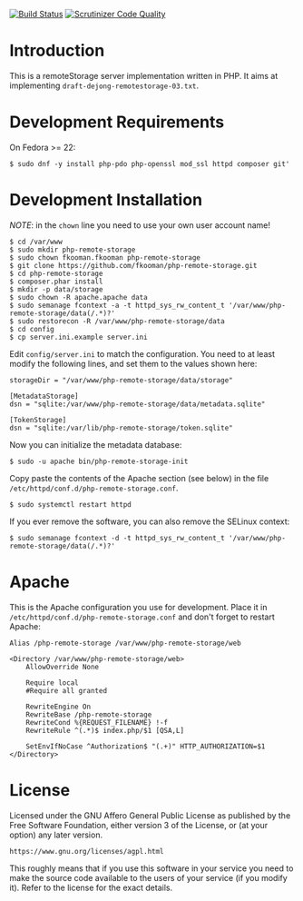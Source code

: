[![Build Status](https://travis-ci.org/fkooman/php-remote-storage.png?branch=master)](https://travis-ci.org/fkooman/php-remote-storage)
[![Scrutinizer Code Quality](https://scrutinizer-ci.com/g/fkooman/php-remote-storage/badges/quality-score.png?b=master)](https://scrutinizer-ci.com/g/fkooman/php-remote-storage/?branch=master)

# Introduction
This is a remoteStorage server implementation written in PHP. It aims at 
implementing `draft-dejong-remotestorage-03.txt`.

# Development Requirements
On Fedora >= 22:

    $ sudo dnf -y install php-pdo php-openssl mod_ssl httpd composer git'

# Development Installation
*NOTE*: in the `chown` line you need to use your own user account name!

    $ cd /var/www
    $ sudo mkdir php-remote-storage
    $ sudo chown fkooman.fkooman php-remote-storage
    $ git clone https://github.com/fkooman/php-remote-storage.git
    $ cd php-remote-storage
    $ composer.phar install
    $ mkdir -p data/storage
    $ sudo chown -R apache.apache data
    $ sudo semanage fcontext -a -t httpd_sys_rw_content_t '/var/www/php-remote-storage/data(/.*)?'
    $ sudo restorecon -R /var/www/php-remote-storage/data
    $ cd config
    $ cp server.ini.example server.ini

Edit `config/server.ini` to match the configuration. You need to at least 
modify the following lines, and set them to the values shown here:

    storageDir = "/var/www/php-remote-storage/data/storage"
   
    [MetadataStorage]
    dsn = "sqlite:/var/www/php-remote-storage/data/metadata.sqlite"

    [TokenStorage]
    dsn = "sqlite:/var/lib/php-remote-storage/token.sqlite"

Now you can initialize the metadata database:

    $ sudo -u apache bin/php-remote-storage-init

Copy paste the contents of the Apache section (see below) in the file 
`/etc/httpd/conf.d/php-remote-storage.conf`.

    $ sudo systemctl restart httpd

If you ever remove the software, you can also remove the SELinux context:

    $ sudo semanage fcontext -d -t httpd_sys_rw_content_t '/var/www/php-remote-storage/data(/.*)?'

# Apache
This is the Apache configuration you use for development. Place it in 
`/etc/httpd/conf.d/php-remote-storage.conf` and don't forget to restart Apache:

    Alias /php-remote-storage /var/www/php-remote-storage/web

    <Directory /var/www/php-remote-storage/web>
        AllowOverride None

        Require local
        #Require all granted

        RewriteEngine On
        RewriteBase /php-remote-storage
        RewriteCond %{REQUEST_FILENAME} !-f
        RewriteRule ^(.*)$ index.php/$1 [QSA,L]

        SetEnvIfNoCase ^Authorization$ "(.+)" HTTP_AUTHORIZATION=$1
    </Directory>

# License
Licensed under the GNU Affero General Public License as published by the Free
Software Foundation, either version 3 of the License, or (at your option) any
later version.

    https://www.gnu.org/licenses/agpl.html

This roughly means that if you use this software in your service you need to
make the source code available to the users of your service (if you modify
it). Refer to the license for the exact details.
